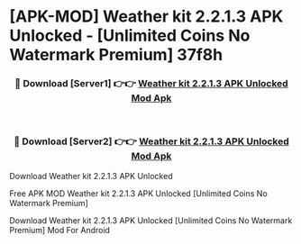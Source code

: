 # [APK-MOD] Weather kit 2.2.1.3 APK Unlocked - [Unlimited Coins No Watermark Premium] 37f8h



<div align="center">
<h3>🔴 Download [Server1] 👉👉 <a href="https://momento.my/?title=Weather_kit_2.2.1.3_APK_Unlocked">Weather kit 2.2.1.3 APK Unlocked Mod Apk</a></h3><br>

<h3>🔴 Download [Server2] 👉👉 <a href="https://momento.my/?title=Weather_kit_2.2.1.3_APK_Unlocked">Weather kit 2.2.1.3 APK Unlocked Mod Apk</a></h3>
</div>



Download Weather kit 2.2.1.3 APK Unlocked 

Free APK MOD Weather kit 2.2.1.3 APK Unlocked [Unlimited Coins No Watermark Premium]

Download Weather kit 2.2.1.3 APK Unlocked [Unlimited Coins No Watermark Premium] Mod For Android
